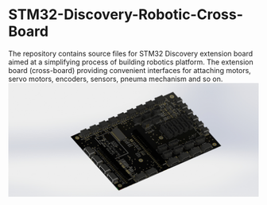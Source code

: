 # STM32-Discovery-Robotic-Cross-Board
The repository contains source files for STM32 Discovery extension board aimed at a simplifying process of building robotics platform.
The extension board (cross-board) providing convenient interfaces for attaching motors, servo motors, encoders, sensors, pneuma mechanism and so on.  
![Board](/Crossboard.JPG)
